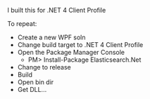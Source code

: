 I built this for .NET 4 Client Profile

To repeat:

- Create a new WPF soln
- Change build target to .NET 4 Client Profile
- Open the Package Manager Console
  - PM> Install-Package Elasticsearch.Net
- Change to release
- Build
- Open bin dir
- Get DLL...

